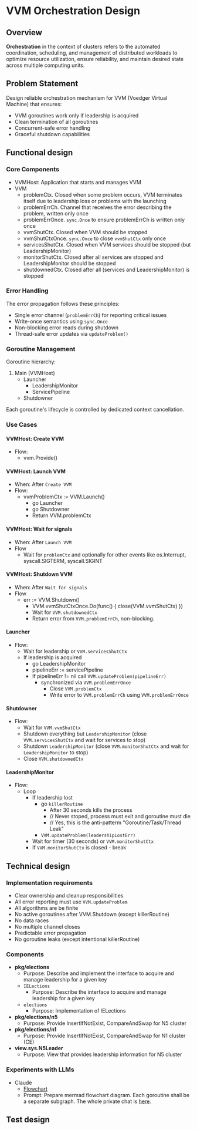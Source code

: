 # VVM Orchestration Design

## Overview

**Orchestration** in the context of clusters refers to the automated coordination, scheduling, and management of distributed workloads to optimize resource utilization, ensure reliability, and maintain desired state across multiple computing units.

## Problem Statement

Design reliable orchestration mechanism for VVM (Voedger Virtual Machine) that ensures:

- VVM goroutines work only if leadership is acquired
- Clean termination of all goroutines
- Concurrent-safe error handling
- Graceful shutdown capabilities

## Functional design

### Core Components

- VVMHost: Application that starts and manages VVM
- VVM
  - problemCtx. Closed when some problem occurs, VVM terminates itself due to leadership loss or problems with the launching
  - problemErrCh. Channel that receives the error describing the problem, written only once
  - problemErrOnce. `sync.Once` to ensure problemErrCh is written only once
  - vvmShutCtx. Closed when VVM should be stopped
  - vvmShutCtxOnce. `sync.Once` to close `vvmShutCtx` only once
  - servicesShutCtx. Closed when VVM services should be stopped (but LeadershipMonitor)
  - monitorShutCtx. Closed after all services are stopped and LeadershipMonitor should be stopped
  - shutdownedCtx. Closed after all (services and LeadershipMonitor) is stopped

### Error Handling

The error propagation follows these principles:

- Single error channel (`problemErrCh`) for reporting critical issues
- Write-once semantics using `sync.Once`
- Non-blocking error reads during shutdown
- Thread-safe error updates via `updateProblem()`

### Goroutine Management

Goroutine hierarchy:

1. Main (VVMHost)
   - Launcher
     - LeadershipMonitor
     - ServicePipeline
   - Shutdowner

Each goroutine's lifecycle is controlled by dedicated context cancellation.

### Use Cases

#### VVMHost: Create VVM

- Flow:
  - vvm.Provide()

#### VVMHost: Launch VVM

- When: After `Create VVM`
- Flow:
  - vvmProblemCtx := VVM.Launch()
    - go Launcher
    - go Shutdowner
    - Return VVM.problemCtx

#### VVMHost: Wait for signals

- When: After `Launch VVM`
- Flow
  - Wait for `problemCtx` and optionally for other events like os.Interrupt, syscall.SIGTERM, syscall.SIGINT

#### VVMHost: Shutdown VVM

- When: After `Wait for signals`
- Flow
  - err := VVM.Shutdown() 
    - VVM.vvmShutCtxOnce.Do(func() { close(VVM.vvmShutCtx) })
    - Wait for `VVM.shutdownedCtx`
    - Return error from `VVM.problemErrCh`, non-blocking.

#### Launcher

- Flow:
  - Wait for leadership or `VVM.servicesShutCtx`
  - If leadership is acquired
    - go LeadershipMonitor
    - pipelineErr := servicePipeline
    - If pipelineErr != nil call `VVM.updateProblem(pipelineErr)`
      - synchronized via `VVM.problemErrOnce`
        - Close `VVM.problemCtx`
        - Write error to `VVM.problemErrCh` using `VVM.problemErrOnce`

#### Shutdowner

- Flow:
  - Wait for `VVM.vvmShutCtx`
  - Shutdown everything but `LeadershipMonitor` (close `VVM.servicesShutCtx` and wait for services to stop)
  - Shutdown `LeadershipMonitor` (close `VVM.monitorShutCtx` and wait for `LeadershipMonitor` to stop)
  - Close `VVM.shutdownedCtx`

#### LeadershipMonitor

- Flow:
  - Loop
    - If leadership lost
      - go `killerRoutine` 
        - After 30 seconds kills the process
        - // Never stoped, process must exit and goroutine must die
        - // Yes, this is the anti-patterm "Goroutine/Task/Thread Leak"
      - `VVM.updateProblem(leadershipLostErr)`
    - Wait for timer (30 seconds) or `VVM.monitorShutCtx`
    - If `VVM.monitorShutCtx` is closed - break

## Technical design

### Implementation requirements

- Clear ownership and cleanup responsibilities
- All error reporting must use `VVM.updateProblem`
- All algorithms are be finite
- No active goroutines after VVM.Shutdown (except killerRoutine)
- No data races
- No multiple channel closes
- Predictable error propagation
- No goroutine leaks (except intentional killerRoutine)

### Components

- **pkg/elections**
  - Purpose: Describe and implement the interface to acquire and manage leadership for a given key
  - `IELections`
    - Purpose: Describe the interface to acquire and manage leadership for a given key
  - `elections`
    - Purpose: Implementation of IELections
- **pkg/elections/n5**
  - Purpose: Provide InsertIfNotExist, CompareAndSwap for N5 cluster
- **pkg/elections/n1**
  - Purpose: Provide  InsertIfNotExist, CompareAndSwap for N1 cluster (CE)
- **view.sys.N5Leader**
  - Purpose: View that provides leadership information for N5 cluster

### Experiments with LLMs

- Claude
  - [Flowchart](https://claude.site/artifacts/ccefba09-b102-4179-ab59-184a7fc99122)
  - Prompt: Prepare mermad flowchart diagram. Each goroutine shall be a separate subgraph. The whole private chat is [here](https://claude.ai/chat/3f7c98c6-bee3-4e57-a1b0-c9ee27dd02e4).

## Test design

